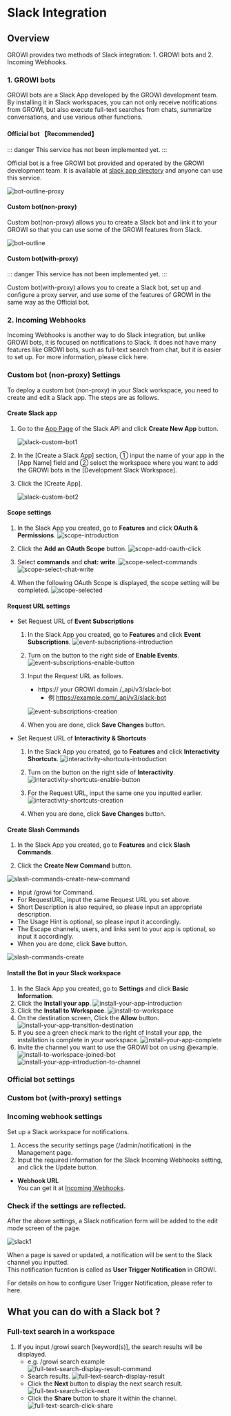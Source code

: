 # Slack Integration

## Overview

GROWI provides two methods of Slack integration: 1. GROWI bots and 2. Incoming Webhooks.

### 1. GROWI bots

GROWI bots are a Slack App developed by the GROWI development team. By installing it in Slack workspaces, you can not only receive notifications from GROWI, but also execute full-text searches from chats, summarize conversations, and use various other functions.

#### Official bot 【Recommended】

::: danger
This service has not been implemented yet.
:::

Official bot is a free GROWI bot provided and operated by the GROWI development team. It is available at [slack app directory](https://wsgrowi.slack.com/apps) and anyone can use this service.

<!--以下の図は暫定的なものです。https://youtrack.weseek.co.jp/issue/GW-5421 で差し替えます。-->

![bot-outline-proxy](../../../.vuepress/public/assets/images/bot-outline-proxy.png)

#### Custom bot(non-proxy)

Custom bot(non-proxy) allows you to create a Slack bot and link it to your GROWI so that you can use some of the GROWI features from Slack.

<!--以下の図は暫定的なものです。https://youtrack.weseek.co.jp/issue/GW-5421 で差し替えます。-->

![bot-outline](../../../.vuepress/public/assets/images/bot-outline.png)

#### Custom bot(with-proxy)

::: danger
This service has not been implemented yet.
:::

Custom bot(with-proxy) allows you to create a Slack bot, set up and configure a proxy server, and use some of the features of GROWI in the same way as the Official bot.

### 2. Incoming Webhooks

<!-- TODO Imple link after https://youtrack.weseek.co.jp/issue/GW-5452 -->

Incoming Webhooks is another way to do Slack integration, but unlike GROWI bots, it is focused on notifications to Slack. It does not have many features like GROWI bots, such as full-text search from chat, but it is easier to set up. For more information, please click here.

<!-- [通知の種類/設定方法](/ja/admin-guide/management-cookbook/external-notification.html#通知の種類-設定方法). -->

### Custom bot (non-proxy) Settings

To deploy a custom bot (non-proxy) in your Slack workspace, you need to create and edit a Slack app. The steps are as follows.

#### Create Slack app

1. Go to the [App Page](https://api.slack.com/apps) of the Slack API and click **Create New App** button.

   ![slack-custom-bot1](../../../.vuepress/public/assets/images/slack-custom-bot1.png)

2. In the [Create a Slack App] section, ① input the name of your app in the [App Name] field and ② select the workspace where you want to add the GROWI bots in the [Development Slack Workspace].

3. Click the [Create App].

   ![slack-custom-bot2](../../../.vuepress/public/assets/images/slack-custom-bot2.png)

#### Scope settings

1. In the Slack App you created, go to **Features** and click **OAuth & Permissions**.
   ![scope-introduction](../../../.vuepress/public/assets//images/scope-introduction.png)
1. Click the **Add an OAuth Scope** button.
   ![scope-add-oauth-click](../../../.vuepress/public/assets//images/scope-add-oauth-click.png)
1. Select **commands** and **chat: write**.
   ![scope-select-commands](../../../.vuepress/public/assets//images/scope-select-commands.png)
   ![scope-select-chat-write](../../../.vuepress/public/assets//images/scope-add-chat-write.png)

1. When the following OAuth Scope is displayed, the scope setting will be completed.
   ![scope-selected](../../../.vuepress/public/assets//images/scope-selected.png)

#### Request URL settings

- Set Request URL of **Event Subscriptions**

  1. In the Slack App you created, go to **Features** and click **Event Subscriptions**.
     ![event-subscriptions-introduction](../../../.vuepress/public/assets/images/event-subscriptions-introduction.png)

  1. Turn on the button to the right side of **Enable Events**.
     ![event-subscriptions-enable-button](../../../.vuepress/public/assets/images/event-sucscriptions-enable-button.png)

  1. Input the Request URL as follows.

     - https:// your GROWI domain /\_api/v3/slack-bot
       - 例 https://example.com/_api/v3/slack-bot

     ![event-subscriptions-creation](../../../.vuepress/public/assets/images/event-sucscriptions-creation.png)

  1. When you are done, click **Save Changes** button.

- Set Request URL of **Interactivity & Shortcuts**

  1. In the Slack App you created, go to **Features** and click **Interactivity Shortcuts**.
     ![interactivity-shortcuts-introduction](../../../.vuepress/public/assets/images/interactivity-shortcuts-introduction.png)

  1. Turn on the button on the right side of **Interactivity**.
     ![interactivity-shortcuts-enable-button](../../../.vuepress/public/assets/images/interactivity-shortcuts-enable-button.png)

  1. For the Request URL, input the same one you inputted earlier.
     ![interactivity-shortcuts-creation](../../../.vuepress/public/assets/images/interactivity-shortcuts-creation.png)

  1. When you are done, click **Save Changes** button.

#### Create Slash Commands

1. In the Slack App you created, go to **Features** and click **Slash Commands**.

<!-- ![slash-commands-introduction](../../../.vuepress/public/assets/images/slash-commands-introduction.png) -->

2. Click the **Create New Command** button.

![slash-commands-create-new-command](../../../.vuepress/public/assets/images/slash-commands-create-new-command.png)

- Input /growi for Command.
- For RequestURL, input the same Request URL you set above.
- Short Description is also required, so please input an appropriate description.
- The Usage Hint is optional, so please input it accordingly.
- The Escape channels, users, and links sent to your app is optional, so input it accordingly.
- When you are done, click **Save** button.

![slash-commands-create](../../../.vuepress/public/assets/images/slash-commands-create.png)

#### Install the Bot in your Slack workspace

1. In the Slack App you created, go to **Settings** and click **Basic Information**.
1. Click the **Install your app**.
   ![install-your-app-introduction](../../../.vuepress/public/assets/images/install-your-app-introduction.png)
1. Click the **Install to Workspace**.
   ![install-to-workspace](../../../.vuepress/public/assets/images/install-to-workspace.png)
1. On the destination screen, Click the **Allow** button.
   ![install-your-app-transition-destination](../../../.vuepress/public/assets/images/install-your-app-transition-destination.png)
1. If you see a green check mark to the right of Install your app, the installation is complete in your workspace.
   ![install-your-app-complete](../../../.vuepress/public/assets/images/install-your-app-complete.png)
1. Invite the channel you want to use the GROWI bot on using @example.
   ![install-to-workspace-joined-bot](../../../.vuepress/public/assets/images/install-to-workspace-joined-bot.png)
   ![install-your-app-introduction-to-channel](../../../.vuepress/public/assets/images/install-your-app-introduction-to-channel.png)

### Official bot settings

### Custom bot (with-proxy) settings

<!-- TODO: GW-5372 「Slack/Mattermost への通知」の内容を適切なタイトルの下に移動させる -->

### Incoming webhook settings

<!-- TODO: GW-5372 「Slack/Mattermost への通知」の内容を適切なタイトルの下に移動させる -->

Set up a Slack workspace for notifications.

1. Access the security settings page (/admin/notification) in the Management page.
1. Input the required information for the Slack Incoming Webhooks setting, and click the Update button.

- **Webhook URL**  
  You can get it at [Incoming Webhooks](https://slack.com/services/new/incoming-webhook).

### Check if the settings are reflected.

After the above settings, a Slack notification form will be added to the edit mode screen of the page.

![slack1](../../../.vuepress/public/assets/images/slack1.png)

When a page is saved or updated, a notification will be sent to the Slack channel you inputted.  
This notification fucntion is called as **User Trigger Notification** in GROWI.

<!-- TODO Imple link after https://youtrack.weseek.co.jp/issue/GW-5452 -->

For details on how to configure User Trigger Notification, please refer to here.

<!-- [通知の種類/設定方法](/ja/admin-guide/management-cookbook/external-notification.html#user-trigger-notification-設定). -->

## What you can do with a Slack bot ?

### Full-text search in a workspace

1. If you input /growi search [keyword(s)], the search results will be displayed.
   - e.g. /growi search example
     ![full-text-search-display-result-command](../../../.vuepress/public/assets/images/full-text-search-display-result-command.png)
   - Search results.
     ![full-text-search-display-result](../../../.vuepress/public/assets/images/full-text-search-display-result.png)
   - Click the **Next** button to display the next search result.
     ![full-text-search-click-next](../../../.vuepress/public/assets/images/full-text-search-click-next.png)
   - Click the **Share** button to share it within the channel.
     ![full-text-search-click-share](../../../.vuepress/public/assets/images/full-text-search-click-share.png)

<!-- ### 複数ワークスペースの横断検索 (TBD) -->

<!-- ### Slack ログの記録 (TBD) -->
